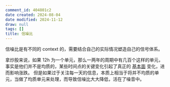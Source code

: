 ```yaml
---
comment_id: 404801c2
date created: 2024-08-04
date modified: 2024-11-12
draw: null
tags: []
title: 信噪比
---
```

信噪比是有不同的 context 的，需要结合自己的实际情况塑造自己的信号体系。

拿炒股来说，如果 12h 为一个单元，那么一两年的周期中有几百个这样的单元，事实是他们并不是均质的，某些时间点的关键变化引起了真正的 [基本面](基本面.md) 变化，进而影响涨跌。
但是如果过于关注每一天的信息，本质上相当于将并不均质的单元，当做了均质单元来处理，而导致信噪比大大降低，活在了噪音中。
